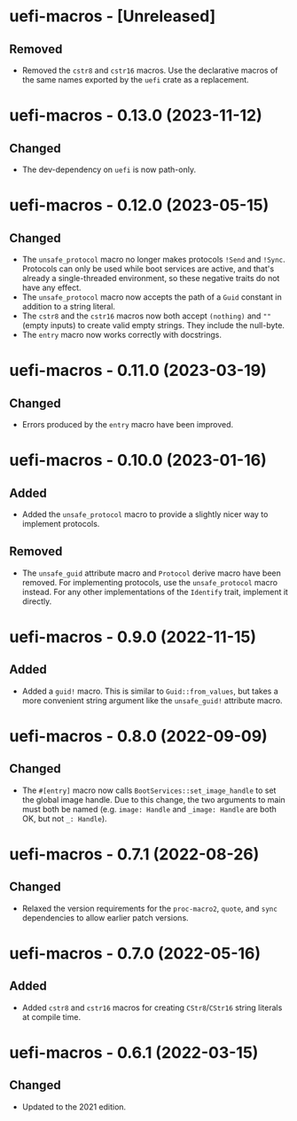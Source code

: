 # uefi-macros - [Unreleased]

## Removed
- Removed the `cstr8` and `cstr16` macros. Use the declarative macros of the
  same names exported by the `uefi` crate as a replacement.

# uefi-macros - 0.13.0 (2023-11-12)

## Changed
- The dev-dependency on `uefi` is now path-only.

# uefi-macros - 0.12.0 (2023-05-15)

## Changed
- The `unsafe_protocol` macro no longer makes protocols `!Send` and
  `!Sync`. Protocols can only be used while boot services are active, and that's
  already a single-threaded environment, so these negative traits do not have
  any effect.
- The `unsafe_protocol` macro now accepts the path of a `Guid` constant in
  addition to a string literal.
- The `cstr8` and the `cstr16` macros now both accept `(nothing)` and `""`
  (empty inputs) to create valid empty strings. They include the null-byte.
- The `entry` macro now works correctly with docstrings.

# uefi-macros - 0.11.0 (2023-03-19)

## Changed
- Errors produced by the `entry` macro have been improved.

# uefi-macros - 0.10.0 (2023-01-16)

## Added
- Added the `unsafe_protocol` macro to provide a slightly nicer way to
  implement protocols.

## Removed
- The `unsafe_guid` attribute macro and `Protocol` derive macro have
  been removed. For implementing protocols, use the `unsafe_protocol`
  macro instead. For any other implementations of the `Identify` trait,
  implement it directly.

# uefi-macros - 0.9.0 (2022-11-15)

## Added
- Added a `guid!` macro. This is similar to `Guid::from_values`, but
  takes a more convenient string argument like the `unsafe_guid!`
  attribute macro.

# uefi-macros - 0.8.0 (2022-09-09)

## Changed
- The `#[entry]` macro now calls `BootServices::set_image_handle` to set
  the global image handle. Due to this change, the two arguments to main
  must both be named (e.g. `image: Handle` and `_image: Handle` are both
  OK, but not `_: Handle`).

# uefi-macros - 0.7.1 (2022-08-26)

## Changed
- Relaxed the version requirements for the `proc-macro2`, `quote`, and
  `sync` dependencies to allow earlier patch versions.

# uefi-macros - 0.7.0 (2022-05-16)

## Added
- Added `cstr8` and `cstr16` macros for creating `CStr8`/`CStr16` string literals
  at compile time.

# uefi-macros - 0.6.1 (2022-03-15)

## Changed
- Updated to the 2021 edition.
